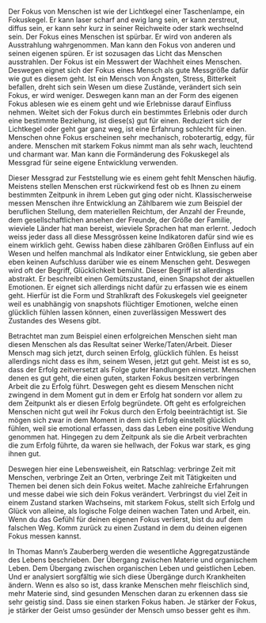 Der Fokus von Menschen ist wie der Lichtkegel einer Taschenlampe, ein Fokuskegel. Er kann laser scharf and ewig lang sein, er kann zerstreut, diffus sein, er kann sehr kurz in seiner Reichweite oder stark wechselnd sein. Der Fokus eines Menschen ist spürbar. Er wird von anderen als Ausstrahlung wahrgenommen. Man kann den Fokus von anderen und seinen eigenen spüren. Er ist sozusagen das Licht das Menschen ausstrahlen. Der Fokus ist ein Messwert der Wachheit eines Menschen. Deswegen eignet sich der Fokus eines Mensch als gute Messgröße dafür wie gut es diesem geht. Ist ein Mensch von Ängsten, Stress, Bitterkeit befallen, dreht sich sein Wesen um diese Zustände, verändert sich sein Fokus, er wird weniger. Deswegen kann man an der Form des eigenen Fokus ablesen wie es einem geht und wie Erlebnisse darauf Einfluss nehmen. Weitet sich der Fokus durch ein bestimmtes Erlebnis oder durch eine bestimmte Beziehung, ist diese(s) gut für einen. Reduziert sich der Lichtkegel oder geht gar ganz weg, ist eine Erfahrung schlecht für einen. Menschen ohne Fokus erscheinen sehr mechanisch, roboterartig, edgy, für andere. Menschen mit starkem Fokus nimmt man als sehr wach, leuchtend und charmant war. Man kann die Formänderung des Fokuskegel als Messgrad für seine eigene Entwicklung verwenden.

Dieser Messgrad zur Feststellung wie es einem geht fehlt Menschen häufig. Meistens stellen Menschen erst rückwirkend fest ob es Ihnen zu einem bestimmten Zeitpunk in ihrem Leben gut ging oder nicht. Klassischerweise messen Menschen ihre Entwicklung an Zählbarem wie zum Beispiel der beruflichen Stellung, dem materiellen Reichtum, der Anzahl der Freunde, dem gesellschaftlichen ansehen der Freunde, der Größe der Familie, wieviele Länder hat man bereist, wieviele Sprachen hat man erlernt. Jedoch weiss jeder dass all diese Messgrössen keine Indikatoren dafür sind wie es einem wirklich geht. Gewiss haben diese zählbaren Größen Einfluss auf ein Wesen und helfen manchmal als Indikator einer Entwicklung, sie geben aber eben keinen Aufschluss darüber wie es einem Menschen geht. Deswegen wird oft der Begriff, Glücklichkeit bemüht. Dieser Begriff ist allerdings abstrakt. Er beschreibt einen Gemütszustand, einen Snapshot der aktuellen Emotionen. Er eignet sich allerdings nicht dafür zu erfassen wie es einem geht. Hierfür ist die Form und Strahlkraft des Fokuskegels viel geeigneter weil es unabhängig von snapshots flüchtiger Emotionen, welche einen glücklich fühlen lassen können, einen zuverlässigen Messwert des Zustandes des Wesens gibt.

Betrachtet man zum Beispiel einen erfolgreichen Menschen sieht man diesen Menschen als das Resultat seiner Werke/Taten/Arbeit. Dieser Mensch mag sich jetzt, durch seinen Erfolg, glücklich fühlen. Es heisst allerdings nicht dass es ihm, seinem Wesen, jetzt gut geht. Meist ist es so, dass der Erfolg zeitversetzt als Folge guter Handlungen einsetzt. Menschen denen es gut geht, die einen guten, starken Fokus besitzen verbringen Arbeit die zu Erfolg führt. Deswegen geht es diesem Menschen nicht zwingend in dem Moment gut in dem er Erfolg hat sondern vor allem zu dem Zeitpunkt als er diesen Erfolg begründete. Oft geht es erfolgreichen Menschen nicht gut weil ihr Fokus durch den Erfolg beeinträchtigt ist. Sie mögen sich zwar in dem Moment in dem sich Erfolg einstellt glücklich fühlen, weil sie emotional erfassen, dass das Leben eine positive Wendung genommen hat. Hingegen zu dem Zeitpunk als sie die Arbeit verbrachten die zum Erfolg führte, da waren sie hellwach, der Fokus war stark, es ging ihnen gut.

Deswegen hier eine Lebensweisheit, ein Ratschlag: verbringe Zeit mit Menschen, verbringe Zeit an Orten, verbringe Zeit mit Tätigkeiten und Themen bei denen sich dein Fokus weitet. Mache zahlreiche Erfahrungen und messe dabei wie sich dein Fokus verändert. Verbringst du viel Zeit in einem Zustand starken Wachseins, mit starkem Fokus, stellt sich Erfolg und Glück von alleine, als logische Folge deinen wachen Taten und Arbeit, ein. Wenn du das Gefühl für deinen eigenen Fokus verlierst, bist du auf dem falschen Weg. Komm zurück zu einen Zustand in dem du deinen eigenen Fokus messen kannst.

In Thomas Mann’s Zauberberg werden die wesentliche Aggregatzustände des Lebens beschrieben. Der Übergang zwischen Materie und organischem Leben. Dem Übergang zwischen organischen Leben und geistlichen Leben. Und er analysiert sorgfältig wie sich diese Übergänge durch Krankheiten ändern. Wenn es also so ist, dass kranke Menschen mehr fleischlich sind, mehr Materie sind, sind gesunden Menschen daran zu erkennen dass sie sehr geistig sind. Dass sie einen starken Fokus haben. Je stärker der Fokus, je stärker der Geist umso gesünder der Mensch umso besser geht es ihm.
